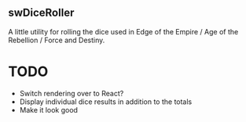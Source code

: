 ## swDiceRoller
A little utility for rolling the dice used in Edge of the Empire / Age of the Rebellion / Force and Destiny.

# TODO
- Switch rendering over to React?
- Display individual dice results in addition to the totals
- Make it look good
